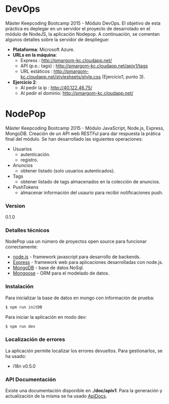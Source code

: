 # DevOps

Máster Keepcoding Bootcamp 2015 - Módulo DevOps.
El objetivo de esta práctica es deplegar en un servidor el proyecto de desarrolado en el módulo de NodeJS, la aplicación
Nodepop. A continuación, se comentan algunos detalles sobre la servidor de despliegue:

  - **Plataforma**: Microsoft Azure.
  - **URLs en la máquina**:
    - Express            : <http://pmargom-kc.cloudapp.net/>
    - API (p.e.: tags)   : <http://pmargom-kc.cloudapp.net/apiv1/tags>
    - URL estáticos      : <http://pmargom-kc.cloudapp.net/stylesheets/style.css> (Ejercicio1, punto 3).
  - **Ejercicio 2**:
    - Al pedir la ip     : <http://40.122.46.75/>
    - Al pedir el dominio: <http://pmargom-kc.cloudapp.net/>


# NodePop  

Máster Keepcoding Bootcamp 2015 - Módulo JavaScript, Node.js, Express, MongoDB.
Creación de un API web RESTFul para dar respuesta la prática final del módulo. Se han desarrollado las siguientes operaciones:
  - Usuarios
    - autenticación.
    - registro.
  - Anuncios
    - obtener listado (solo usuarios autenticados).
  - Tags
    - obtener listado de tags almacenados en la colección de anuncios.
  - PushTokens
    - almacenar información del usaurio para recibir notificaciones push.

### Version
0.1.0

### Detalles técnicos

NodePop usa un número de proyectos open source para funcionar correctamente:

* [node.js] - framework javascript para desarrollo de backends.
* [Express] - framework web para aplicaciones desarrolladas con node.js.
* [MongoDB] - base de datos NoSql.
* [Mongoose] - ORM para el modelado de datos.

### Instalación

Para inicializar la base de datos en mongo con información de prueba:

```sh
$ npm run initDB
```
Para iniciar la aplicación en modo dev:
```sh
$ npm run dev
```

### Localización de errores 

La aplicación permite localizar los errores devueltos. Para gestionarlos, se ha usado:

* i18n v0.5.0

### API Documentación

Existe una documentación disponible en **./doc/apiv1**. Para la generación y actualización de la misma se ha usado [ApiDocs].

[//]: # (These are reference links used in the body of this note and get stripped out when the markdown processor does it's job. There is no need to format nicely because it shouldn't be seen. Thanks SO - http://stackoverflow.com/questions/4823468/store-comments-in-markdown-syntax)

   [Express]: <http://expressjs.com>
   [node.js]: <http://nodejs.org>
   [MongoDB]: <https://www.mongodb.com>
   [Mongoose]: <http://mongoosejs.com>
   [ApiDocs]: <http://apidocjs.com>





